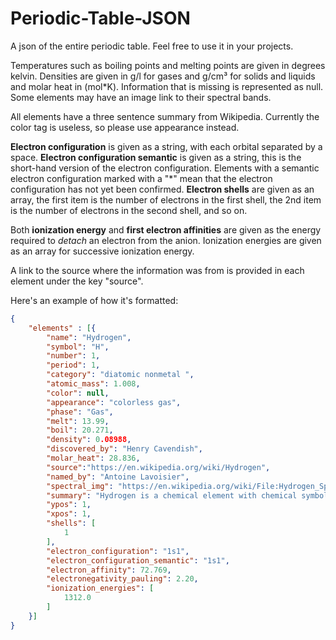 # Periodic-Table-JSON
A json of the entire periodic table. Feel free to use it in your projects.

Temperatures such as boiling points and melting points are given in degrees kelvin.  Densities are given in g/l for gases and g/cm³ for solids and liquids and molar heat in (mol*K).
Information that is missing is represented as null. Some elements may have an image link to their spectral bands.

All elements have a three sentence summary from Wikipedia. Currently the color tag is useless, so please use appearance instead.

**Electron configuration** is given as a string, with each orbital separated by a space.  **Electron configuration semantic** is given as a string, this is the short-hand version of the electron configuration. Elements with a semantic electron configuration marked with a "*" mean that the electron configuration has not yet been confirmed. **Electron shells** are given as an array, the first item is the number of electrons in the first shell, the 2nd item is the number of electrons in the second shell, and so on.

Both **ionization energy** and **first electron affinities** are given as the energy required to *detach* an electron from the anion.  Ionization energies are given as an array for successive ionization energy.

A link to the source where the information was from is provided in each element under the key "source".

Here's an example of how it's formatted:
```json
{
	"elements" : [{
		"name": "Hydrogen",
		"symbol": "H",
		"number": 1,
		"period": 1,
		"category": "diatomic nonmetal ",
		"atomic_mass": 1.008,
		"color": null,
		"appearance": "colorless gas",
		"phase": "Gas",
		"melt": 13.99,
		"boil": 20.271,
		"density": 0.08988,
		"discovered_by": "Henry Cavendish",
		"molar_heat": 28.836,
		"source":"https://en.wikipedia.org/wiki/Hydrogen",
		"named_by": "Antoine Lavoisier",
		"spectral_img": "https://en.wikipedia.org/wiki/File:Hydrogen_Spectra.jpg",
		"summary": "Hydrogen is a chemical element with chemical symbol H and atomic number 1. With an atomic weight of 1.00794 u, hydrogen is the lightest element on the periodic table. Its monatomic form (H) is the most abundant chemical substance in the Universe, constituting roughly 75% of all baryonic mass.",
		"ypos": 1,
		"xpos": 1,
		"shells": [
			1
		],
		"electron_configuration": "1s1",
		"electron_configuration_semantic": "1s1", 
		"electron_affinity": 72.769,
		"electronegativity_pauling": 2.20,
		"ionization_energies": [
			1312.0
		]
	}]
}
```

